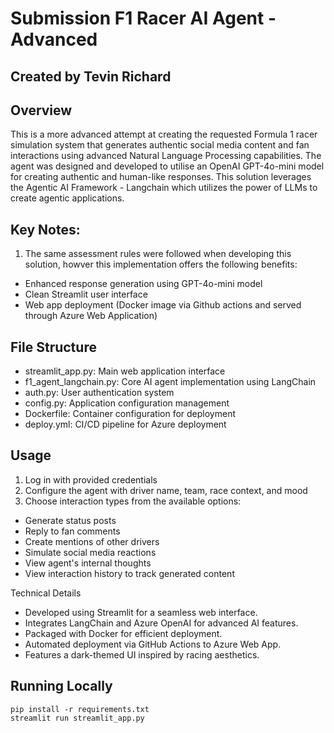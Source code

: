 # Submission F1 Racer AI Agent - Advanced
## Created by Tevin Richard

## Overview 
This is a more advanced attempt at creating the requested  Formula 1 racer simulation system that generates authentic social media content and fan interactions using advanced Natural Language Processing capabilities. The agent was designed and developed to utilise an OpenAI GPT-4o-mini model for creating authentic and human-like responses. This solution leverages the Agentic AI Framework - Langchain which utilizes the power of LLMs to create agentic applications.

## Key Notes: 

1. The same assessment rules were followed when developing this solution, howver this implementation offers the following benefits:

  - Enhanced response generation using GPT-4o-mini model
  - Clean Streamlit user interface
  - Web app deployment (Docker image via Github actions and served through Azure Web Application)


## File Structure

  - streamlit_app.py: Main web application interface
  - f1_agent_langchain.py: Core AI agent implementation using LangChain
  - auth.py: User authentication system
  - config.py: Application configuration management
  - Dockerfile: Container configuration for deployment
  - deploy.yml: CI/CD pipeline for Azure deployment

## Usage
1. Log in with provided credentials
2. Configure the agent with driver name, team, race context, and mood
3. Choose interaction types from the available options:
  - Generate status posts
  - Reply to fan comments
  - Create mentions of other drivers
  - Simulate social media reactions
  - View agent's internal thoughts
  - View interaction history to track generated content

Technical Details
  - Developed using Streamlit for a seamless web interface.
  - Integrates LangChain and Azure OpenAI for advanced AI features.
  - Packaged with Docker for efficient deployment.
  - Automated deployment via GitHub Actions to Azure Web App.
  - Features a dark-themed UI inspired by racing aesthetics.


## Running Locally
```
pip install -r requirements.txt
streamlit run streamlit_app.py
```
